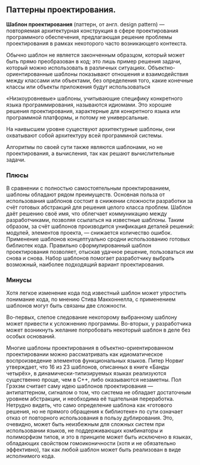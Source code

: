 ## Паттерны проектирования.

**Шаблон проектирования** (паттерн, от англ. design pattern) — повторяемая архитектурная конструкция в сфере проектирования 
программного обеспечения, предлагающая решение проблемы проектирования в рамках некоторого часто возникающего контекста.

Обычно шаблон не является законченным образцом, который может быть прямо преобразован в код; 
это лишь пример решения задачи, который можно использовать в различных ситуациях. 
Объектно-ориентированные шаблоны показывают отношения и взаимодействия между классами или объектами, без определения того, 
какие конечные классы или объекты приложения будут использоваться

«Низкоуровневые» шаблоны, учитывающие специфику конкретного языка программирования, называются идиомами. 
Это хорошие решения проектирования, характерные для конкретного языка или программной платформы, и потому не универсальные.

На наивысшем уровне существуют архитектурные шаблоны, они охватывают собой архитектуру всей программной системы.

Алгоритмы по своей сути также являются шаблонами, но не проектирования, а вычисления, так как решают вычислительные задачи.

### Плюсы
В сравнении с полностью самостоятельным проектированием, шаблоны обладают рядом преимуществ. 
Основная польза от использования шаблонов состоит в снижении сложности разработки за счёт готовых абстракций для решения 
целого класса проблем. Шаблон даёт решению своё имя, что облегчает коммуникацию между разработчиками, 
позволяя ссылаться на известные шаблоны. Таким образом, за счёт шаблонов производится унификация деталей решений: 
модулей, элементов проекта, — снижается количество ошибок. 
Применение шаблонов концептуально сродни использованию готовых библиотек кода. 
Правильно сформулированный шаблон проектирования позволяет, отыскав удачное решение, пользоваться им снова и снова. 
Набор шаблонов помогает разработчику выбрать возможный, наиболее подходящий вариант проектирования.

### Минусы
Хотя легкое изменение кода под известный шаблон может упростить понимание кода, по мнению Стива Макконнелла, 
с применением шаблонов могут быть связаны две сложности. 

Во-первых, слепое следование некоторому выбранному шаблону может привести к усложнению программы. 
Во-вторых, у разработчика может возникнуть желание попробовать некоторый шаблон в деле без особых оснований.

Многие шаблоны проектирования в объектно-ориентированном проектировании можно рассматривать как идиоматическое 
воспроизведение элементов функциональных языков. 
Питер Норвиг утверждает, что 16 из 23 шаблонов, описанных в книге «Банды четырёх», в динамически-типизируемых языках 
реализуются существенно проще, чем в C++, либо оказываются незаметны. 
Пол Грэхэм считает саму идею шаблонов проектирования — антипаттерном, сигналом о том, что система не обладает 
достаточным уровнем абстракции, и необходима её тщательная переработка. 
Нетрудно видеть, что само определение шаблона как «готового решения, но не прямого обращения к библиотеке» 
по сути означает отказ от повторного использования в пользу дублирования. 
Это, очевидно, может быть неизбежным для сложных систем при использовании языков, не поддерживающих комбинаторы и 
полиморфизм типов, и это в принципе может быть исключено в языках, обладающих свойством гомоиконичности 
(хотя и не обязательно эффективно), так как любой шаблон может быть реализован в виде исполнимого кода.
